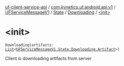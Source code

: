 [uf-client-service-api](../../../../index.md) / [com.kynetics.uf.android.api.v1](../../../index.md) / [UFServiceMessageV1](../../index.md) / [State](../index.md) / [Downloading](index.md) / [&lt;init&gt;](./-init-.md)

# &lt;init&gt;

`Downloading(artifacts: `[`List`](https://kotlinlang.org/api/latest/jvm/stdlib/kotlin.collections/-list/index.html)`<`[`UFServiceMessageV1.State.Downloading.Artifact`](-artifact/index.md)`>)`

Client is downloading artifacts from server

